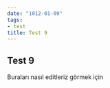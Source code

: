 ```yaml
---
date: "1012-01-09"
tags:
- test
title: Test 9
---
```


## Test 9

Buraları nasıl editleriz görmek için
